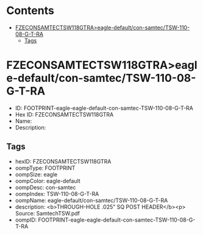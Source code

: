 



Contents
========

* [FZECONSAMTECTSW118GTRA>eagle-default/con-samtec/TSW-110-08-G-T-RA](#fzeconsamtectsw118gtraeagle-defaultcon-samtectsw-110-08-g-t-ra)
	* [Tags](#tags)

# FZECONSAMTECTSW118GTRA>eagle-default/con-samtec/TSW-110-08-G-T-RA

- ID: FOOTPRINT-eagle-eagle-default-con-samtec-TSW-110-08-G-T-RA
- Hex ID: FZECONSAMTECTSW118GTRA
- Name: 
- Description: 

## Tags

- hexID: FZECONSAMTECTSW118GTRA
- oompType: FOOTPRINT
- oompSize: eagle
- oompColor: eagle-default
- oompDesc: con-samtec
- oompIndex: TSW-110-08-G-T-RA
- oompName: eagle-default/con-samtec/TSW-110-08-G-T-RA
- description: &lt;b&gt;THROUGH-HOLE .025&quot; SQ POST HEADER&lt;/b&gt;&lt;p&gt;
Source: SamtechTSW.pdf
- oompID: FOOTPRINT-eagle-eagle-default-con-samtec-TSW-110-08-G-T-RA
